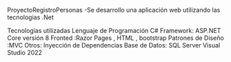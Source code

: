 ProyectoRegistroPersonas -Se desarrollo una aplicación web utilizando las tecnologias .Net

Tecnologías utilizadas Lenguaje de Programación C# Framework: ASP.NET Core versión 8 Fronted :Razor Pages , HTML , bootstrap Patrones de Diseño :MVC Otros: Inyección de Dependencias Base de Datos: SQL Server Visual Studio 2022
